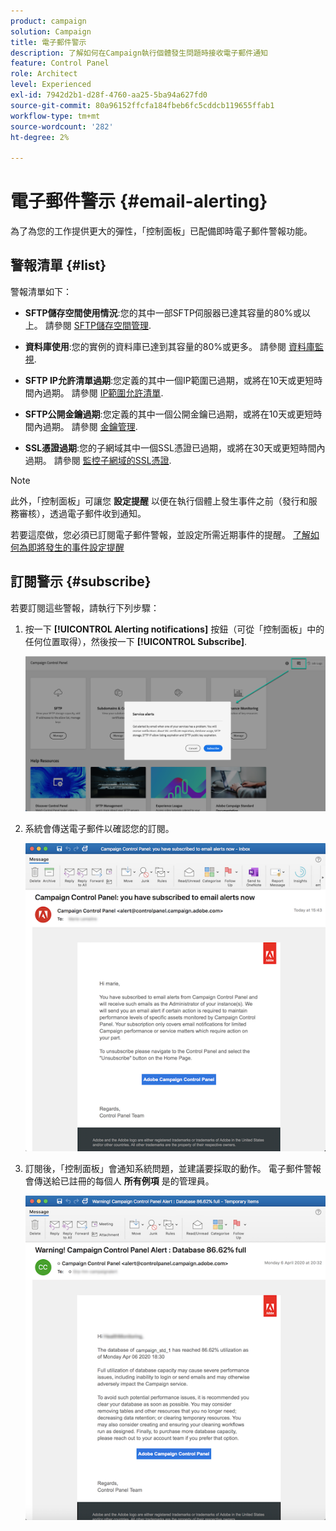 ```yaml
---
product: campaign
solution: Campaign
title: 電子郵件警示
description: 了解如何在Campaign執行個體發生問題時接收電子郵件通知
feature: Control Panel
role: Architect
level: Experienced
exl-id: 7942d2b1-d28f-4760-aa25-5ba94a627fd0
source-git-commit: 80a96152ffcfa184fbeb6fc5cddcb119655ffab1
workflow-type: tm+mt
source-wordcount: '282'
ht-degree: 2%

---
```


# 電子郵件警示 {#email-alerting}

為了為您的工作提供更大的彈性，「控制面板」已配備即時電子郵件警報功能。

## 警報清單 {#list}

警報清單如下：

* **SFTP儲存空間使用情況**:您的其中一部SFTP伺服器已達其容量的80%或以上。 請參閱 [SFTP儲存空間管理](../../sftp/using/sftp-storage-management.md).

* **資料庫使用**:您的實例的資料庫已達到其容量的80%或更多。 請參閱 [資料庫監視](../../performance-monitoring/using/database-monitoring.md).

* **SFTP IP允許清單過期**:您定義的其中一個IP範圍已過期，或將在10天或更短時間內過期。 請參閱 [IP範圍允許清單](../../sftp/using/ip-range-allow-listing.md).

* **SFTP公開金鑰過期**:您定義的其中一個公開金鑰已過期，或將在10天或更短時間內過期。 請參閱 [金鑰管理](../../sftp/using/key-management.md).

* **SSL憑證過期**:您的子網域其中一個SSL憑證已過期，或將在30天或更短時間內過期。 請參閱 [監控子網域的SSL憑證](../../subdomains-certificates/using/monitoring-ssl-certificates.md).

<!--* **Long running Queries**: A query has been running for more than 24 hours on one of your instances. See [Monitoring active queries](database-active-queries.md).-->

>[!NOTE]
>
>此外，「控制面板」可讓您 **設定提醒** 以便在執行個體上發生事件之前（發行和服務審核），透過電子郵件收到通知。
>
>若要這麼做，您必須已訂閱電子郵件警報，並設定所需近期事件的提醒。 [了解如何為即將發生的事件設定提醒](../../service-events/service-events.md#reminders)

## 訂閱警示 {#subscribe}

若要訂閱這些警報，請執行下列步驟：

1. 按一下 **[!UICONTROL Alerting notifications]** 按鈕（可從「控制面板」中的任何位置取得），然後按一下 **[!UICONTROL Subscribe]**.

   ![](assets/subscribing.png)

1. 系統會傳送電子郵件以確認您的訂閱。

   ![](assets/email_subscription.png)

1. 訂閱後，「控制面板」會通知系統問題，並建議要採取的動作。 電子郵件警報會傳送給已註冊的每個人 **所有例項** 是的管理員。

   ![](assets/alert_sample.png)
